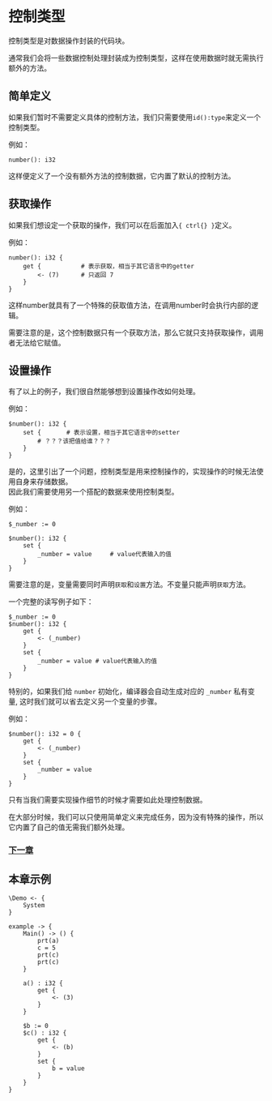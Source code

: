 # 控制类型
控制类型是对数据操作封装的代码块。

通常我们会将一些数据控制处理封装成为控制类型，这样在使用数据时就无需执行额外的方法。

## 简单定义
如果我们暂时不需要定义具体的控制方法，我们只需要使用`id():type`来定义一个控制类型。

例如：
```
number(): i32
```
这样便定义了一个没有额外方法的控制数据，它内置了默认的控制方法。

## 获取操作
如果我们想设定一个获取的操作，我们可以在后面加入`{ ctrl{} }`定义。

例如：
```
number(): i32 {
    get {           # 表示获取，相当于其它语言中的getter
        <- (7)      # 只返回 7
    }
}
```
这样number就具有了一个特殊的获取值方法，在调用number时会执行内部的逻辑。

需要注意的是，这个控制数据只有一个获取方法，那么它就只支持获取操作，调用者无法给它赋值。
## 设置操作
有了以上的例子，我们很自然能够想到设置操作改如何处理。

例如：
```
$number(): i32 {
    set {       # 表示设置，相当于其它语言中的setter
        # ？？？该把值给谁？？？
    }
}
```
是的，这里引出了一个问题，控制类型是用来控制操作的，实现操作的时候无法使用自身来存储数据。  
因此我们需要使用另一个搭配的数据来使用控制类型。

例如：
```
$_number := 0

$number(): i32 {
    set {
        _number = value     # value代表输入的值
    }
}
```

需要注意的是，变量需要同时声明`获取`和`设置`方法。不变量只能声明`获取`方法。

一个完整的读写例子如下：
```
$_number := 0
$number(): i32 {
    get {
        <- (_number)
    }
    set {
        _number = value # value代表输入的值
    }
}
```

特别的，如果我们给 `number` 初始化，编译器会自动生成对应的 `_number` 私有变量, 这时我们就可以省去定义另一个变量的步骤。

例如：
```
$number(): i32 = 0 {
    get {
        <- (_number)
    }
    set {
        _number = value 
    }
}
```

只有当我们需要实现操作细节的时候才需要如此处理控制数据。

在大部分时候，我们可以只使用简单定义来完成任务，因为没有特殊的操作，所以它内置了自己的值无需我们额外处理。

### [下一章](protocol-type.md)

## 本章示例
```
\Demo <- {
    System
}

example -> {
    Main() -> () {
        prt(a)
        c = 5
        prt(c)
        prt(c)
    }

    a() : i32 {
        get { 
            <- (3) 
        }
    }

    $b := 0
    $c() : i32 {
        get { 
            <- (b) 
        }
        set { 
            b = value 
        }
    }
}
```